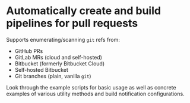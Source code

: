 # Automatically create and build pipelines for pull requests

Supports enumerating/scanning `git` refs from:

* GitHub PRs
* GitLab MRs (cloud and self-hosted)
* Bitbucket (formerly Bitbucket Cloud)
* Self-hosted Bitbucket
* Git branches (plain, vanilla `git`)

Look through the example scripts for basic usage as well as concrete examples of various utility methods and build notification configurations.
